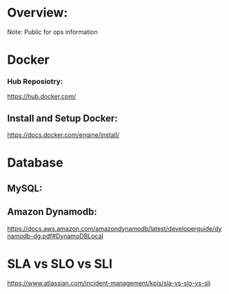 # Overview:
Note: Public for ops information

# Docker

### Hub Reposiotry:
https://hub.docker.com/

## Install and Setup Docker:
https://docs.docker.com/engine/install/


# Database

## MySQL:



## Amazon Dynamodb:


https://docs.aws.amazon.com/amazondynamodb/latest/developerguide/dynamodb-dg.pdf#DynamoDBLocal


# SLA vs SLO vs SLI
https://www.atlassian.com/incident-management/kpis/sla-vs-slo-vs-sli
